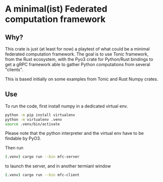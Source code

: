 # A minimal(ist) Federated computation framework

## Why?

This crate is just (at least for now) a playtest of what could be a minimal federated computation framework. The goal is to use Tonic framework, from the Rust ecosystem, with the Pyo3 crate for Python/Rust bindings to get a gRPC framework able to gather Python computations from several "clients".

This is based initially on some examples from Tonic and Rust Numpy crates.

## Use

To run the code, first install numpy in a dedicated virtual env.

```bash
python -m pip install virtualenv
python -m virtualenv .venv
source .venv/bin/activate
```

Please note that the python interpreter and the virtual env have to be findable by PyO3.

Then run 

```bash
(.venv) cargo run --bin mfc-server
```

to launch the server, and in another termianl window

```bash
(.venv) cargo run --bin mfc-client
```